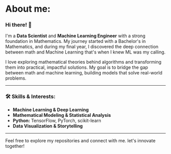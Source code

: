 # About me:
### Hi there! 👋  

I'm a **Data Scientist** and **Machine Learning Engineer** with a strong foundation in Mathematics. My journey started with a Bachelor's in Mathematics, and during my final year, I discovered the deep connection between math and Machine Learning that's when I knew ML was my calling.

I love exploring mathematical theories behind algorithms and transforming them into practical, impactful solutions. My goal is to bridge the gap between math and machine learning, building models that solve real-world problems.

---

### 🛠️ Skills & Interests:

- **Machine Learning & Deep Learning**
- **Mathematical Modeling & Statistical Analysis**
- **Python:** TensorFlow, PyTorch, scikit-learn
- **Data Visualization & Storytelling**

---

Feel free to explore my repositories and connect with me. let's innovate together!

